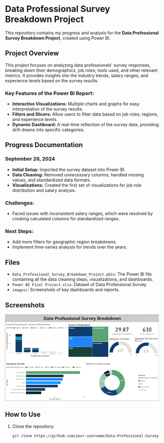 # Data Professional Survey Breakdown Project

This repository contains my progress and analysis for the **Data Professional Survey Breakdown Project**, created using Power BI.

## Project Overview

This project focuses on analyzing data professionals' survey responses, breaking down their demographics, job roles, tools used, and other relevant metrics. It provides insights into the industry trends, salary ranges, and experience levels based on the survey results.

### Key Features of the Power BI Report:
- **Interactive Visualizations:** Multiple charts and graphs for easy interpretation of the survey results.
- **Filters and Slicers:** Allow users to filter data based on job roles, regions, and experience levels.
- **Dynamic Dashboard:** A real-time reflection of the survey data, providing drill-downs into specific categories.

## Progress Documentation

### September 26, 2024
- **Initial Setup:** Imported the survey dataset into Power BI.
- **Data Cleaning:** Removed unnecessary columns, handled missing values, and standardized data formats.
- **Visualizations:** Created the first set of visualizations for job role distribution and salary analysis.

### Challenges:
- Faced issues with inconsistent salary ranges, which were resolved by creating calculated columns for standardized ranges.

### Next Steps:
- Add more filters for geographic region breakdowns.
- Implement time-series analysis for trends over the years.

## Files

- `Data_Professional_Survey_Breakdown_Project.pbix`: The Power BI file containing all the data cleaning steps, visualizations, and dashboards.
- `Power BI Final Project.xlsx`: Dataset of Data Professional Survey
- `images/`: Screenshots of key dashboards and reports.

## Screenshots

![Dashboard Screenshot](Screenshot/dashboard-image.png)

## How to Use

1. Clone the repository.
   ```bash
   git clone https://github.com/your-username/Data-Professional-Survey-Breakdown-Project.git
